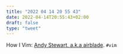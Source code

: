 ```yaml
---
title: "2022 04 14 20 55 43"
date: 2022-04-14T20:55:43+02:00
draft: false
type: "tweet"
---
```


How I Vim: [Andy Stewart, a.k.a airblade](http://howivim.com/2016/andy-stewart/). `#vim`
